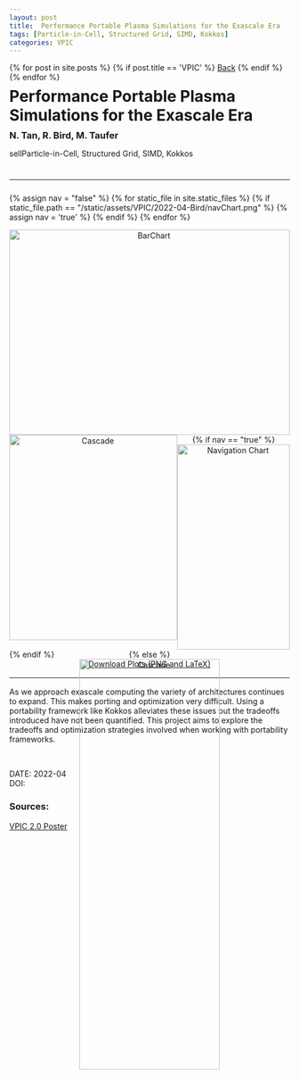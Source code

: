 ```yaml
---
layout: post
title:  Performance Portable Plasma Simulations for the Exascale Era
tags: [Particle-in-Cell, Structured Grid, SIMD, Kokkos]
categories: VPIC
---
```

<link rel="stylesheet" href="https://fonts.googleapis.com/css2?family=Material+Symbols+Outlined:opsz,wght,FILL,GRAD@20,400,0,0" />
{% for post in site.posts %}
  {% if post.title == 'VPIC' %}
<a href="{{ site.baseurl }}{{ post.url }}">Back</a>
{% endif %}
{% endfor %}
<div class="dataHeader">
<h1 style="margin-top:9px;margin-bottom:0px;">Performance Portable Plasma Simulations for the Exascale Era</h1>
<h3 style="margin-top:9px;margin-bottom:0px;">N. Tan, R. Bird, M. Taufer</h3>
<s><p style="display: inline-block;"><span class="material-symbols-outlined">
sell</span>Particle-in-Cell, Structured Grid, SIMD, Kokkos</p></s>
</div>
<hr style="margin-top:24px;margin-bottom:24px;">


{% assign nav = "false" %}
{% for static_file in site.static_files %}
{% if static_file.path == "/static/assets/VPIC/2022-04-Bird/navChart.png" %}
{% assign nav = 'true' %}
{% endif %} 
{% endfor %}

<div class="container">
<div class="top"><img src="{{ site.baseurl }}{% link static/assets/VPIC/2022-04-Bird/barChart.png %}" alt="BarChart"/>
</div>
<div class="bottom">
{% if nav == "true" %}
<div class="colCascade"><img src="{{ site.baseurl }}{% link static/assets/VPIC/2022-04-Bird/cascade.png %}" alt="Cascade" style="margin-right:2%;"/></div>
<div class="colNav"><img src="{{ site.baseurl }}{% link static/assets/VPIC/2022-04-Bird/navChart.png %}" alt="Navigation Chart "/></div>
</div>
{% else %}
<div class="singleCol"><img src="{{ site.baseurl }}{% link static/assets/VPIC/2022-04-Bird/cascade.png %}" alt="Cascade"/></div>
</div>
{% endif %}
</div>
<br>
<div class="plotsDownload"><a href="{{ site.baseurl }}{% link static/plots/VPIC/2022-04-Bird/plots.zip %}" download>Download Plots (PNG and LaTeX)</a></div>
<hr style="margin-top:16px;margin-bottom:16px;">


As we approach exascale computing the variety of architectures continues to expand. 
This makes porting and optimization very difficult. 
Using a portability framework like Kokkos alleviates these issues but the tradeoffs introduced have not been quantified. 
This project aims to explore the tradeoffs and optimization strategies involved when working with portability frameworks.

<br>

DATE: 2022-04 <br>
DOI: [](https://doi.org/)
<h3>Sources:</h3>

<style>
.container{
    text-align: center;
  width: 100%;
  max-height: 736px;
  height: 100vw;
  margin: 0;
  max-width: 736px;
}
.top{
    
    height: 50%;
    width: 100%;
}
.bottom{
    height: 50%;
    width: 100%;
}
img{
    height: 100%;
}
.colCascade{
            float: left;
            width: 60%;
            height: 100%;
            vertical-align: middle;
}
.colNav{
            float: left;
            width: 40%;
            height: 100%;
            vertical-align: middle;
}
.singleCol{
            position: relative;
            width: 50%;
            height: 100%;
            left: 25%;
}
.plotsDownload{
  text-align: center;
}
</style>


[VPIC 2.0 Poster](https://globalcomputing.group/assets/pdf/sc19/SC19_flier_VPIC.pptx.pdf)<br>